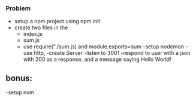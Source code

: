 ### Problem

- setup a npm project using npm init
- create two files in the 
  - index.js
  - sum.js
  - use require("./sum.js) and module.exports=sum
-setup nodemon
-use http,
 -create Server
 -listen to 3001
 -respond to user with a json with 200 as a response, and a message saying Hello World!

 ## bonus:

 -setup nvm